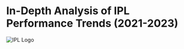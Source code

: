 # In-Depth Analysis of IPL Performance Trends (2021-2023)

![IPL Logo]([https://github.com/nikkvd/IPL-2024/blob/main/Images/TATA-IPL-2022.jpg?raw=true](https://github.com/nikkvd/IPL-2024/blob/main/Images/IPL%20Logo.jpg?raw=true))
